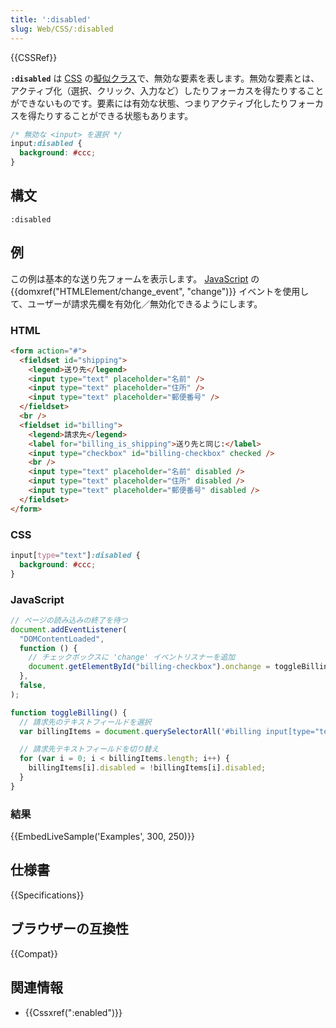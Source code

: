 ```yaml
---
title: ':disabled'
slug: Web/CSS/:disabled
---
```


{{CSSRef}}

**`:disabled`** は [CSS](/ja/docs/Web/CSS) の[擬似クラス](/ja/docs/Web/CSS/Pseudo-classes)で、無効な要素を表します。無効な要素とは、アクティブ化（選択、クリック、入力など）したりフォーカスを得たりすることができないものです。要素には有効な状態、つまりアクティブ化したりフォーカスを得たりすることができる状態もあります。

```css
/* 無効な <input> を選択 */
input:disabled {
  background: #ccc;
}
```

## 構文

```
:disabled
```

## 例

この例は基本的な送り先フォームを表示します。 [JavaScript](/ja/docs/Web/JavaScript) の {{domxref("HTMLElement/change_event", "change")}} イベントを使用して、ユーザーが請求先欄を有効化／無効化できるようにします。

### HTML

```html
<form action="#">
  <fieldset id="shipping">
    <legend>送り先</legend>
    <input type="text" placeholder="名前" />
    <input type="text" placeholder="住所" />
    <input type="text" placeholder="郵便番号" />
  </fieldset>
  <br />
  <fieldset id="billing">
    <legend>請求先</legend>
    <label for="billing_is_shipping">送り先と同じ:</label>
    <input type="checkbox" id="billing-checkbox" checked />
    <br />
    <input type="text" placeholder="名前" disabled />
    <input type="text" placeholder="住所" disabled />
    <input type="text" placeholder="郵便番号" disabled />
  </fieldset>
</form>
```

### CSS

```css
input[type="text"]:disabled {
  background: #ccc;
}
```

### JavaScript

```js
// ページの読み込みの終了を待つ
document.addEventListener(
  "DOMContentLoaded",
  function () {
    // チェックボックスに 'change' イベントリスナーを追加
    document.getElementById("billing-checkbox").onchange = toggleBilling;
  },
  false,
);

function toggleBilling() {
  // 請求先のテキストフィールドを選択
  var billingItems = document.querySelectorAll('#billing input[type="text"]');

  // 請求先テキストフィールドを切り替え
  for (var i = 0; i < billingItems.length; i++) {
    billingItems[i].disabled = !billingItems[i].disabled;
  }
}
```

### 結果

{{EmbedLiveSample('Examples', 300, 250)}}

## 仕様書

{{Specifications}}

## ブラウザーの互換性

{{Compat}}

## 関連情報

- {{Cssxref(":enabled")}}
